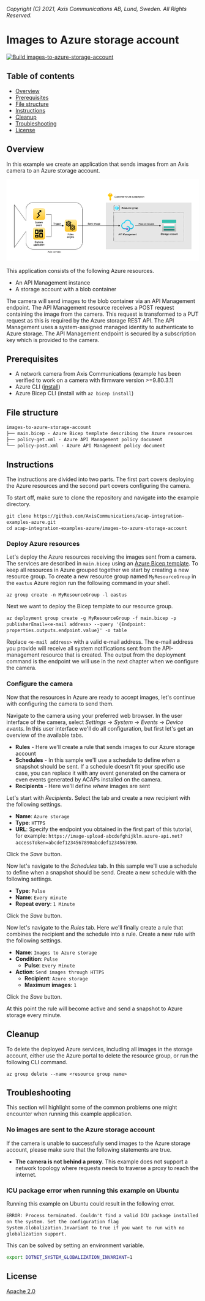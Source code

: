 *Copyright (C) 2021, Axis Communications AB, Lund, Sweden. All Rights Reserved.*

# Images to Azure storage account <!-- omit in toc -->

[![Build images-to-azure-storage-account](https://github.com/AxisCommunications/acap-integration-examples-azure/actions/workflows/images-to-azure-storage-account.yml/badge.svg)](https://github.com/AxisCommunications/acap-integration-examples-azure/actions/workflows/images-to-azure-storage-account.yml)

## Table of contents <!-- omit in toc -->

- [Overview](#overview)
- [Prerequisites](#prerequisites)
- [File structure](#file-structure)
- [Instructions](#instructions)
- [Cleanup](#cleanup)
- [Troubleshooting](#troubleshooting)
- [License](#license)

## Overview

In this example we create an application that sends images from an Axis camera to an Azure storage account.

![architecture](./assets/architecture.png)

This application consists of the following Azure resources.

- An API Management instance
- A storage account with a blob container

The camera will send images to the blob container via an API Management endpoint. The API Management resource receives a POST request containing the image from the camera. This request is transformed to a PUT request as this is required by the Azure storage REST API. The API Management uses a system-assigned managed identity to authenticate to Azure storage. The API Management endpoint is secured by a subscription key which is provided to the camera.

## Prerequisites

- A network camera from Axis Communications (example has been verified to work on a camera with firmware version >=9.80.3.1)
- Azure CLI ([install](https://docs.microsoft.com/en-us/cli/azure/install-azure-cli))
- Azure Bicep CLI (install with `az bicep install`)

## File structure

```
images-to-azure-storage-account
├── main.bicep - Azure Bicep template describing the Azure resources
├── policy-get.xml - Azure API Management policy document
└── policy-post.xml - Azure API Management policy document
```

## Instructions

The instructions are divided into two parts. The first part covers deploying the Azure resources and the second part covers configuring the camera.

To start off, make sure to clone the repository and navigate into the example directory.

```
git clone https://github.com/AxisCommunications/acap-integration-examples-azure.git
cd acap-integration-examples-azure/images-to-azure-storage-account
```

### Deploy Azure resources

Let's deploy the Azure resources receiving the images sent from a camera. The services are described in `main.bicep` using an [Azure Bicep template](https://docs.microsoft.com/azure/azure-resource-manager/bicep/). To keep all resources in Azure grouped together we start by creating a new resource group. To create a new resource group named `MyResourceGroup` in the `eastus` Azure region run the following command in your shell.

```
az group create -n MyResourceGroup -l eastus
```

Next we want to deploy the Bicep template to our resource group.

```
az deployment group create -g MyResourceGroup -f main.bicep -p publisherEmail=<e-mail address> --query '{Endpoint: properties.outputs.endpoint.value}' -o table
```

Replace `<e-mail address>` with a valid e-mail address. The e-mail address you provide will receive all system notifications sent from the API-management resource that is created. The output from the deployment command is the endpoint we will use in the next chapter when we configure the camera.

### Configure the camera

Now that the resources in Azure are ready to accept images, let's continue with configuring the camera to send them.

Navigate to the camera using your preferred web browser. In the user interface of the camera, select *Settings* -> *System* -> *Events* -> *Device events*. In this user interface we'll do all configuration, but first let's get an overview of the available tabs.

- **Rules** - Here we'll create a rule that sends images to our Azure storage account
- **Schedules** - In this sample we'll use a schedule to define *when* a snapshot should be sent. If a schedule doesn't fit your specific use case, you can replace it with any event generated on the camera or even events generated by ACAPs installed on the camera.
- **Recipients** - Here we'll define *where* images are sent

Let's start with *Recipients*. Select the tab and create a new recipient with the following settings.

- **Name**: `Azure storage`
- **Type**: `HTTPS`
- **URL**: Specify the endpoint you obtained in the first part of this tutorial, for example: `https://image-upload-abcdefghijklm.azure-api.net?accessToken=abcdef1234567890abcdef1234567890`.

Click the *Save* button.

Now let's navigate to the *Schedules* tab. In this sample we'll use a schedule to define when a snapshot should be send. Create a new schedule with the following settings.

- **Type**: `Pulse`
- **Name**: `Every minute`
- **Repeat every**: `1 Minute`

Click the *Save* button.

Now let's navigate to the *Rules* tab. Here we'll finally create a rule that combines the recipient and the schedule into a rule. Create a new rule with the following settings.

- **Name**: `Images to Azure storage`
- **Condition**: `Pulse`
  - **Pulse**: `Every Minute`
- **Action**: `Send images through HTTPS`
  - **Recipient**: `Azure storage`
  - **Maximum images**: `1`

Click the *Save* button.

At this point the rule will become active and send a snapshot to Azure storage every minute.

## Cleanup

To delete the deployed Azure services, including all images in the storage account, either use the Azure portal to delete the resource group, or run the following CLI command.

```
az group delete --name <resource group name>
```

## Troubleshooting

This section will highlight some of the common problems one might encounter when running this example application.

### No images are sent to the Azure storage account

If the camera is unable to successfully send images to the Azure storage account, please make sure that the following statements are true.

- **The camera is not behind a proxy**. This example does not support a network topology where requests needs to traverse a proxy to reach the internet.

### ICU package error when running this example on Ubuntu

Running this example on Ubuntu could result in the following error.

```
ERROR: Process terminated. Couldn't find a valid ICU package installed on the system. Set the configuration flag System.Globalization.Invariant to true if you want to run with no globalization support.
```

This can be solved by setting an environment variable.

```bash
export DOTNET_SYSTEM_GLOBALIZATION_INVARIANT=1
```

## License

[Apache 2.0](./LICENSE)
